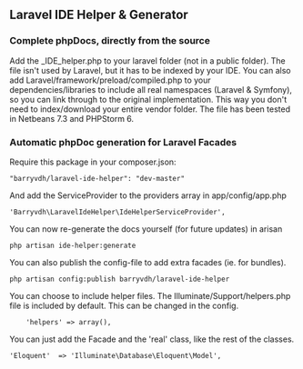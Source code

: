 ## Laravel IDE Helper & Generator

### Complete phpDocs, directly from the source

Add the _IDE_helper.php to your laravel folder (not in a public folder). The file isn't used by Laravel, but it has to be indexed by your IDE.
You can also add Laravel/framework/preload/compiled.php to your dependencies/libraries to include all real namespaces (Laravel & Symfony), so you can link through to the original implementation.
This way you don't need to index/download your entire vendor folder.
The file has been tested in Netbeans 7.3 and PHPStorm 6.

### Automatic phpDoc generation for Laravel Facades

Require this package in your composer.json:

    "barryvdh/laravel-ide-helper": "dev-master"

And add the ServiceProvider to the providers array in app/config/app.php

    'Barryvdh\LaravelIdeHelper\IdeHelperServiceProvider',

You can now re-generate the docs yourself (for future updates) in arisan

    php artisan ide-helper:generate

You can also publish the config-file to add extra facades (ie. for bundles).

    php artisan config:publish barryvdh/laravel-ide-helper

You can choose to include helper files. The Illuminate/Support/helpers.php file is included by default. This can be changed in the config.

        'helpers' => array(),

You can just add the Facade and the 'real' class, like the rest of the classes.

    'Eloquent'  => 'Illuminate\Database\Eloquent\Model',




